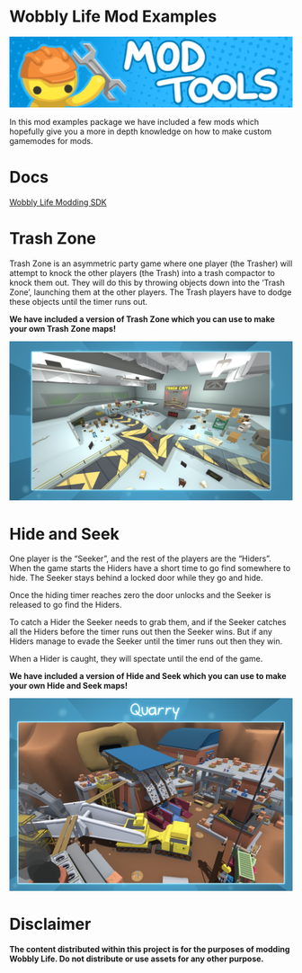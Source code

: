 # Wobbly Life Mod Examples

![](Images/ModToolsLongLogo.png)

In this mod examples package we have included a few mods which hopefully give
you a more in depth knowledge on how to make custom gamemodes for mods.

# Docs
[Wobbly Life Modding SDK](https://rubberbandgames.com/wobblylife/modsdkdocs/index.html)

# Trash Zone
Trash Zone is an asymmetric party game where one player (the Trasher) will attempt to knock the other players (the Trash) into a trash compactor to knock them out. 
They will do this by throwing objects down into the ‘Trash Zone’, launching them at the other players. 
The Trash players have to dodge these objects until the timer runs out.

**We have included a version of Trash Zone which you can use to make your own Trash Zone maps!**

![](Images/Trashmanlevel.png)

# Hide and Seek
One player is the “Seeker”, and the rest of the players are the “Hiders”. 
When the game starts the Hiders have a short time to go find somewhere to hide. 
The Seeker stays behind a locked door while they go and hide.

Once the hiding timer reaches zero the door unlocks and the Seeker is released to go find the Hiders.

To catch a Hider the Seeker needs to grab them, and if the Seeker catches all the Hiders before the timer runs out then the Seeker wins. But if any Hiders manage to evade the Seeker until the timer runs out then they win.

When a Hider is caught, they will spectate until the end of the game.

**We have included a version of Hide and Seek which you can use to make your own Hide and Seek maps!**

![](Images/Quarry.png)

# Disclaimer

**The content distributed within this project is for the purposes of modding Wobbly Life. Do not distribute or use assets for any other purpose.**